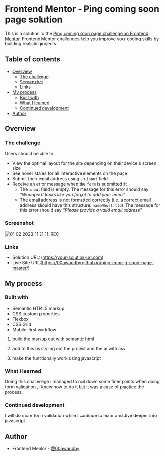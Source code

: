 # Frontend Mentor - Ping coming soon page solution

This is a solution to the [Ping coming soon page challenge on Frontend Mentor](https://www.frontendmentor.io/challenges/ping-single-column-coming-soon-page-5cadd051fec04111f7b848da). Frontend Mentor challenges help you improve your coding skills by building realistic projects. 

## Table of contents

- [Overview](#overview)
  - [The challenge](#the-challenge)
  - [Screenshot](#screenshot)
  - [Links](#links)
- [My process](#my-process)
  - [Built with](#built-with)
  - [What I learned](#what-i-learned)
  - [Continued development](#continued-development)
 - [Author](#author)




## Overview

### The challenge

Users should be able to:

- View the optimal layout for the site depending on their device's screen size
- See hover states for all interactive elements on the page
- Submit their email address using an `input` field
- Receive an error message when the `form` is submitted if:
	- The `input` field is empty. The message for this error should say *"Whoops! It looks like you forgot to add your email"*
	- The email address is not formatted correctly (i.e. a correct email address should have this structure: `name@host.tld`). The message for this error should say *"Please provide a valid email address"*

### Screenshot


![01 02 2023_11 21 11_REC](https://user-images.githubusercontent.com/84845712/216029243-2b962dc0-89f1-46b1-b268-ee4ddef25477.png)





### Links

- Solution URL: (https://your-solution-url.com)
- Live Site URL:(https://00awaudby.github.io/ping-coming-soon-page-master/)

## My process

### Built with

- Semantic HTML5 markup
- CSS custom properties
- Flexbox
- CSS Grid
- Mobile-first workflow

1. build the markup out with semantic html

2. add to this by styling out the project and the ui with css

2. make the functionally work using javascript




### What I learned
Doing this challenege i managed to nail down some finer points when doing form validation , i knew how to do it but it was a case of practice the process.




### Continued development
I will do more form validation while i continue to leanr and dive deeper into javascript.




## Author


- Frontend Mentor - [@00awaudby](https://www.frontendmentor.io/profile/00awaudby)





